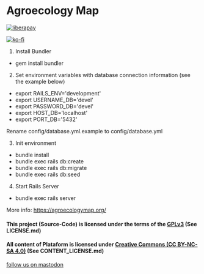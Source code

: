 # Agroecology Map

[![liberapay](https://img.shields.io/liberapay/gives/AgroecologyMap.svg?logo=liberapay)](https://liberapay.com/AgroecologyMap/donate)

[![ko-fi](https://ko-fi.com/img/githubbutton_sm.svg)](https://ko-fi.com/I2I0G99V3)

1) Install Bundler

- gem install bundler

2) Set environment variables with database connection information (see the example below)

- export RAILS_ENV='development'
- export USERNAME_DB='devel'
- export PASSWORD_DB='devel'
- export HOST_DB='localhost'
- export PORT_DB='5432'

Rename config/database.yml.example to config/database.yml

3) Init environment

- bundle install
- bundle exec rails db:create
- bundle exec rails db:migrate
- bundle exec rails db:seed

4) Start Rails Server

- bundle exec rails server

More info: https://agroecologymap.org/

#### This project (Source-Code) is licensed under the terms of the [GPLv3](https://www.gnu.org/licenses/gpl-3.0.en.html) (See LICENSE.md)

#### All content of Plataform is licensed under [Creative Commons (CC BY-NC-SA 4.0)](https://creativecommons.org/licenses/by-nc-sa/4.0/) (See CONTENT_LICENSE.md)

<a rel="me" href="https://mas.to/@AgroecologyMap">follow us on mastodon</a>
